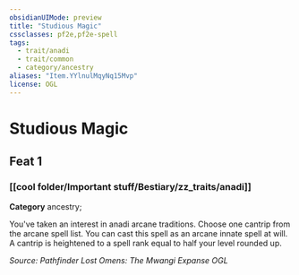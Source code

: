 ```yaml
---
obsidianUIMode: preview
title: "Studious Magic"
cssclasses: pf2e,pf2e-spell
tags:
  - trait/anadi
  - trait/common
  - category/ancestry
aliases: "Item.YYlnulMqyNq15Mvp"
license: OGL
---
```

# Studious Magic
## Feat 1
### [[cool folder/Important stuff/Bestiary/zz_traits/anadi]]

**Category** ancestry; 




You've taken an interest in anadi arcane traditions. Choose one cantrip from the arcane spell list. You can cast this spell as an arcane innate spell at will. A cantrip is heightened to a spell rank equal to half your level rounded up.

*Source: Pathfinder Lost Omens: The Mwangi Expanse*
*OGL*